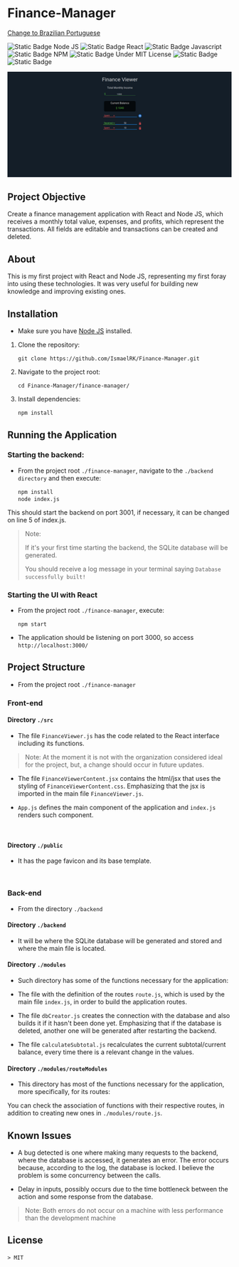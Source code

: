 # Finance-Manager

[Change to Brazilian Portuguese](./README.md)

![Static Badge Node JS](https://img.shields.io/badge/Node--green)
![Static Badge React](https://img.shields.io/badge/React--blue)
![Static Badge Javascript](https://img.shields.io/badge/JS--yellow)
![Static Badge NPM](https://img.shields.io/badge/Npm--red)
![Static Badge Under MIT License](https://img.shields.io/badge/MIT--green)
![Static Badge](https://img.shields.io/badge/English--darkblue)
![Static Badge](https://img.shields.io/badge/Portugu%C3%AAs_BR--green)

![Application image](./readme-img/appImage.jpg)


## Project Objective
Create a finance management application with React and Node JS, which receives a monthly total value, expenses, and profits, which represent the transactions. All fields are editable and transactions can be created and deleted.

## About
This is my first project with React and Node JS, representing my first foray into using these technologies. It was very useful for building new knowledge and improving existing ones.

## Installation
* Make sure you have <a href="https://nodejs.org/en">Node JS</a> installed.

1. Clone the repository:

    ```shell
    git clone https://github.com/IsmaelRK/Finance-Manager.git
    ```
   
2. Navigate to the project root:

    ```shell
   cd Finance-Manager/finance-manager/
   ```

3. Install dependencies:
    
    ```shell
   npm install
   ```




## Running the Application

### Starting the backend:
- From the project root ``./finance-manager``, navigate to the ``./backend directory`` and then execute:

    ```shell
    npm install
    node index.js
    ```


This should start the backend on port 3001, if necessary, it can be changed on line 5 of index.js.

>Note:
> 
> If it's your first time starting the backend, the SQLite database will be generated.
> 
> You should receive a log message in your terminal saying ```Database successfully built!```


### Starting the UI with React

 * From the project root ``./finance-manager``, execute:
    ```shell
    npm start
    ```



 * The application should be listening on port 3000, so access ``http://localhost:3000/``


## Project Structure
   * From the project root ``./finance-manager``


### Front-end

#### Directory ``./src``

 * The file `FinanceViewer.js` has the code related to the React interface including its functions.

  > Note: At the moment it is not with the organization considered ideal for the project, but, a change should occur in future updates.

  * The file `FinanceViewerContent.jsx` contains the html/jsx that uses the styling of `FinanceViewerContent.css`. Emphasizing that the jsx is imported in the main file `FinanceViewer.js`.


  * `App.js` defines the main component of the application and `index.js` renders such component.

   <br>

#### Directory ``./public``

   * It has the page favicon and its base template.
   <br>

### Back-end
   * From the directory ``./backend``

#### Directory ``./backend``

   * It will be where the SQLite database will be generated and stored and where the main file is located.

#### Directory ``./modules``

  * Such directory has some of the functions necessary for the application:

  - The file with the definition of the routes `route.js`, which is used by the main file `index.js`, in order to build the application routes.


  - The file `dbCreator.js` creates the connection with the database and also builds it if it hasn't been done yet. Emphasizing that if the database is deleted, another one will be generated after restarting the backend.


  - The file `calculateSubtotal.js` recalculates the current subtotal/current balance, every time there is a relevant change in the values.


#### Directory ``./modules/routeModules``

 * This directory has most of the functions necessary for the application, more specifically, for its routes:

You can check the association of functions with their respective routes, in addition to creating new ones in `./modules/route.js`.

## Known Issues

- A bug detected is one where making many requests to the backend, where the database is accessed, it generates an error. The error occurs because, according to the log, the database is locked. I believe the problem is some concurrency between the calls.


- Delay in inputs, possibly occurs due to the time bottleneck between the action and some response from the database.

> Note: Both errors do not occur on a machine with less performance than the development machine


## License

    > MIT